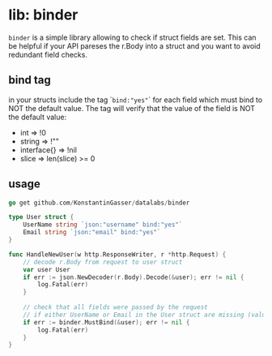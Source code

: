 # lib: binder

`binder` is a simple library allowing to check if struct fields are set.
This can be helpful if your API pareses the r.Body into a struct and you want to avoid redundant field checks.

## bind tag
in your structs include the tag \``bind:"yes"`\` for each field which must bind to NOT the default value. The tag will verify that the value of the field is NOT the default value: <br>
- int => !0
- string => !""
- interface{} => !nil
- slice => len(slice) >= 0


## usage
```go
go get github.com/KonstantinGasser/datalabs/binder
```

```go
type User struct {
    UserName string `json:"username" bind:"yes"`
    Email string `json:"email" bind:"yes"`
}

func HandleNewUser(w http.ResponseWriter, r *http.Request) {
    // decode r.Body from request to user struct
    var user User
    if err := json.NewDecoder(r.Body).Decode(&user); err != nil {
        log.Fatal(err)
    }
    
    // check that all fields were passed by the request
    // if either UserName or Email in the User struct are missing (values are default values) bind fails
    if err := binder.MustBind(&user); err != nil {
        log.Fatal(err)
    }
}

```
